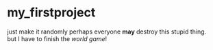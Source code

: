 # my_firstproject
just make it randomly
perhaps everyone **may** destroy this stupid thing.  
but I have to finish the *world* *game*!
